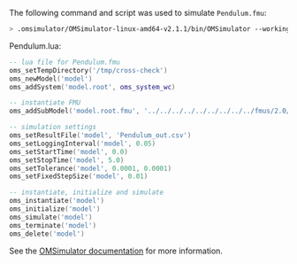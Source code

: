 The following command and script was used to simulate `Pendulum.fmu`:
```bash
> .omsimulator/OMSimulator-linux-amd64-v2.1.1/bin/OMSimulator --workingDir=results/2.0/cs/linux64/OMSimulator/v2.1.1/solidThinking_Activate/2020/Pendulum --stripRoot=true --skipCSVHeader=true --addParametersToCSV=true --suppressPath=true --timeout=60 Pendulum.lua
```

Pendulum.lua:
```lua
-- lua file for Pendulum.fmu
oms_setTempDirectory('/tmp/cross-check')
oms_newModel('model')
oms_addSystem('model.root', oms_system_wc)

-- instantiate FMU
oms_addSubModel('model.root.fmu', '../../../../../../../../../fmus/2.0/cs/linux64/solidThinking_Activate/2020/Pendulum/Pendulum.fmu')

-- simulation settings
oms_setResultFile('model', 'Pendulum_out.csv')
oms_setLoggingInterval('model', 0.05)
oms_setStartTime('model', 0.0)
oms_setStopTime('model', 5.0)
oms_setTolerance('model', 0.0001, 0.0001)
oms_setFixedStepSize('model', 0.01)

-- instantiate, initialize and simulate
oms_instantiate('model')
oms_initialize('model')
oms_simulate('model')
oms_terminate('model')
oms_delete('model')
```
See the [OMSimulator documentation](https://openmodelica.org/doc/OMSimulator/master/html/index.html) for more information.

